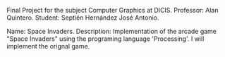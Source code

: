 Final Project for the subject Computer Graphics at DICIS.
Professor: Alan Quintero.
Student: Septién Hernández José Antonio.

Name: Space Invaders.
Description:
    Implementation of the arcade game "Space Invaders" using
    the programing language 'Processing'.
    I will implement the orignal game.